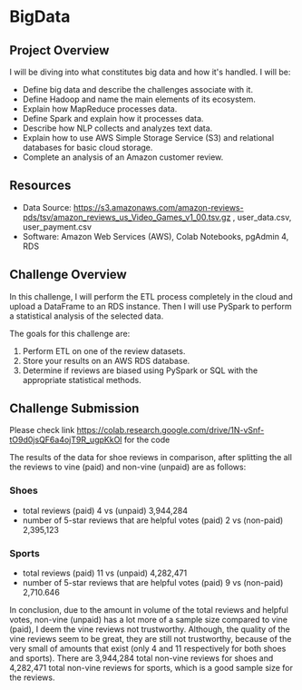 # BigData

## Project Overview
I will be diving into what constitutes big data and how it's handled. I will be:
  - Define big data and describe the challenges associate with it.
  - Define Hadoop and name the main elements of its ecosystem.
  - Explain how MapReduce processes data.
  - Define Spark and explain how it processes data.
  - Describe how NLP collects and analyzes text data.
  - Explain how to use AWS Simple Storage Service (S3) and relational databases for basic cloud storage.
  - Complete an analysis of an Amazon customer review.

## Resources
- Data Source: https://s3.amazonaws.com/amazon-reviews-pds/tsv/amazon_reviews_us_Video_Games_v1_00.tsv.gz , user_data.csv, user_payment.csv
- Software: Amazon Web Services (AWS), Colab Notebooks, pgAdmin 4, RDS

## Challenge Overview
In this challenge, I will perform the ETL process completely in the cloud and upload a DataFrame to an RDS instance. Then I will use PySpark to perform a statistical analysis of the selected data.

The goals for this challenge are:
  1. Perform ETL on one of the review datasets.
  2. Store your results on an AWS RDS database.
  3. Determine if reviews are biased using PySpark or SQL with the appropriate statistical methods.


## Challenge Submission
Please check link https://colab.research.google.com/drive/1N-vSnf-tO9d0jsQF6a4ojT9R_ugpKkOl for the code

The results of the data for shoe reviews in comparison, after splitting the all the reviews to vine (paid) and non-vine (unpaid) are as follows:

### Shoes
- total reviews (paid) 4 vs (unpaid) 3,944,284
- number of 5-star reviews that are helpful votes (paid) 2 vs (non-paid) 2,395,123

### Sports
- total reviews (paid) 11 vs (unpaid) 4,282,471
- number of 5-star reviews that are helpful votes (paid) 9 vs (non-paid) 2,710.646

In conclusion, due to the amount in volume of the total reviews and helpful votes, non-vine (unpaid) has a lot more of a sample size compared to vine (paid), I deem the vine reviews not trustworthy. Although, the quality of the vine reviews seem to be great, they are still not trustworthy, because of the very small of amounts that exist (only 4 and 11 respectively for both shoes and sports). There are 3,944,284 total non-vine reviews for shoes and 4,282,471 total non-vine reviews for sports, which is a good sample size for the reviews.

![]()

